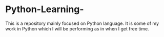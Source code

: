 # Python-Learning-

This is a repository mainly focused on Python language. It is some of my work in Python which I will be performing as in when I get free time.
